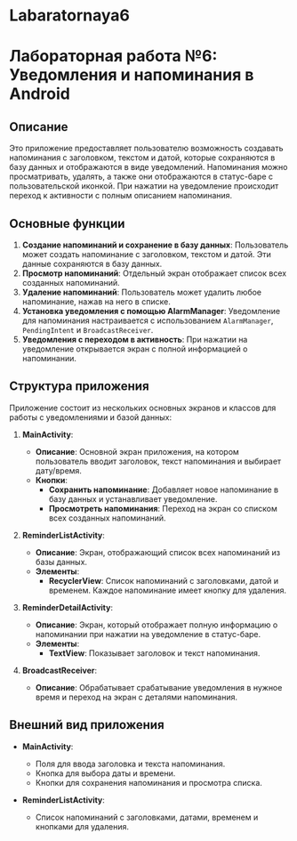 # Labaratornaya6

# Лабораторная работа №6: Уведомления и напоминания в Android

## Описание
Это приложение предоставляет пользователю возможность создавать напоминания с заголовком, текстом и датой, которые сохраняются в базу данных и отображаются в виде уведомлений. Напоминания можно просматривать, удалять, а также они отображаются в статус-баре с пользовательской иконкой. При нажатии на уведомление происходит переход к активности с полным описанием напоминания.

## Основные функции

1. **Создание напоминаний и сохранение в базу данных**: Пользователь может создать напоминание с заголовком, текстом и датой. Эти данные сохраняются в базу данных.
2. **Просмотр напоминаний**: Отдельный экран отображает список всех созданных напоминаний.
3. **Удаление напоминаний**: Пользователь может удалить любое напоминание, нажав на него в списке.
4. **Установка уведомления с помощью AlarmManager**: Уведомление для напоминания настраивается с использованием `AlarmManager`, `PendingIntent` и `BroadcastReceiver`.
5. **Уведомления с переходом в активность**: При нажатии на уведомление открывается экран с полной информацией о напоминании.

## Структура приложения

Приложение состоит из нескольких основных экранов и классов для работы с уведомлениями и базой данных:

1. **MainActivity**:
   - **Описание**: Основной экран приложения, на котором пользователь вводит заголовок, текст напоминания и выбирает дату/время.
   - **Кнопки**:
     - **Сохранить напоминание**: Добавляет новое напоминание в базу данных и устанавливает уведомление.
     - **Просмотреть напоминания**: Переход на экран со списком всех созданных напоминаний.

2. **ReminderListActivity**:
   - **Описание**: Экран, отображающий список всех напоминаний из базы данных.
   - **Элементы**:
     - **RecyclerView**: Список напоминаний с заголовками, датой и временем. Каждое напоминание имеет кнопку для удаления.

3. **ReminderDetailActivity**:
   - **Описание**: Экран, который отображает полную информацию о напоминании при нажатии на уведомление в статус-баре.
   - **Элементы**:
     - **TextView**: Показывает заголовок и текст напоминания.

4. **BroadcastReceiver**:
   - **Описание**: Обрабатывает срабатывание уведомления в нужное время и переход на экран с деталями напоминания.

## Внешний вид приложения

- **MainActivity**:
  - Поля для ввода заголовка и текста напоминания.
  - Кнопка для выбора даты и времени.
  - Кнопки для сохранения напоминания и просмотра списка.

- **ReminderListActivity**:
  - Список напоминаний с заголовками, датами, временем и кнопками для удаления.
